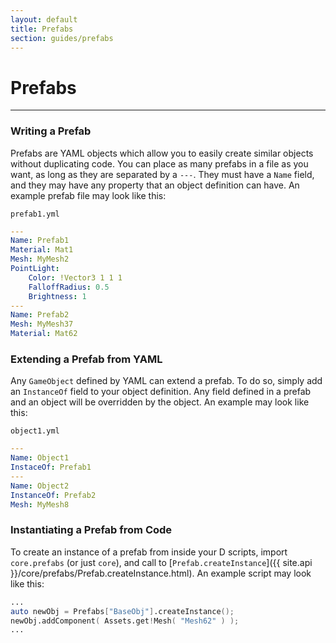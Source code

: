 ```yaml
---
layout: default
title: Prefabs
section: guides/prefabs
---
```

# Prefabs
---

### Writing a Prefab

Prefabs are YAML objects which allow you to easily create similar objects
without duplicating code. You can place as many prefabs in a file as you want,
as long as they are separated by a `---`. They must have a `Name` field,
and they may have any property that an object definition can have. An example
prefab file may look like this:

`prefab1.yml`

```yaml
---
Name: Prefab1
Material: Mat1
Mesh: MyMesh2
PointLight:
    Color: !Vector3 1 1 1
    FalloffRadius: 0.5
    Brightness: 1
---
Name: Prefab2
Mesh: MyMesh37
Material: Mat62
```

### Extending a Prefab from YAML

Any `GameObject` defined by YAML can extend a prefab. To do so, simply add an
`InstanceOf` field to your object definition. Any field defined
in a prefab and an object will be overridden by the object. An example may look
like this:

`object1.yml`

```yaml
---
Name: Object1
InstaceOf: Prefab1
---
Name: Object2
InstanceOf: Prefab2
Mesh: MyMesh8
```

### Instantiating a Prefab from Code

To create an instance of a prefab from inside your D scripts, import
`core.prefabs` (or just `core`), and call to
[`Prefab.createInstance`]({{ site.api }}/core/prefabs/Prefab.createInstance.html).
An example script may look like this:

```d
...
auto newObj = Prefabs["BaseObj"].createInstance();
newObj.addComponent( Assets.get!Mesh( "Mesh62" ) );
...
```

